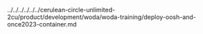 ../../../../../../cerulean-circle-unlimited-2cu/product/development/woda/woda-training/deploy-oosh-and-once2023-container.md